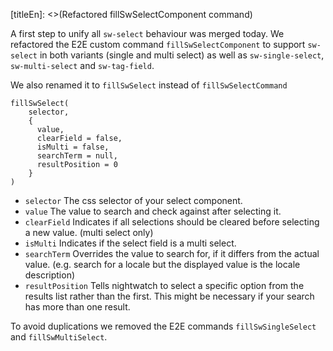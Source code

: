 [titleEn]: <>(Refactored fillSwSelectComponent command)

A first step to unify all `sw-select` behaviour was merged today.
We refactored the E2E custom command `fillSwSelectComponent` to support `sw-select` in both variants
(single and multi select) as well as `sw-single-select`, `sw-multi-select` and `sw-tag-field`.

We also renamed it to `fillSwSelect` instead of `fillSwSelectCommand`

```
fillSwSelect(
    selector,
    {
      value,
      clearField = false,
      isMulti = false,
      searchTerm = null,
      resultPosition = 0
    }
) 
```

* `selector` The css selector of your select component.
* `value` The value to search and check against after selecting it.
* `clearField` Indicates if all selections should be cleared before selecting a new value. (multi select only)
* `isMulti` Indicates if the select field is a multi select.
* `searchTerm` Overrides the value to search for, if it differs from the actual value. (e.g. search for a locale but the displayed value is the locale description)
* `resultPosition` Tells nightwatch to select a specific option from the results list rather than the first. This might be necessary if your search has more than one result.

To avoid duplications we removed the E2E commands `fillSwSingleSelect` and `fillSwMultiSelect`.   